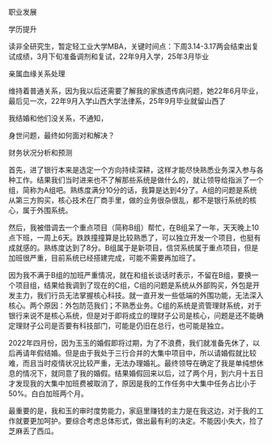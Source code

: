 职业发展

学历提升

读非全研究生，暂定轻工业大学MBA，关键时间点：下周3.14-3.17两会结束出复试成绩，3月下旬准备调剂和复试，22年9月入学，25年3月毕业

亲属血缘关系处理

维持着普通关系，因为我以后还需要了解我的家族遗传病问题，她22年6月毕业，最后见一次，22年9月入学山西大学法律系，25年9月毕业就留山西了

我结婚和他们没关系，不通知，

身世问题，最终如何面对和解决？

财务状况分析和预测





首先，进了银行本来是选定一个方向持续深耕，这样才能尽快熟悉业务深入参与各种工作。结果我们当时进来也不了解那些系统是做什么的，就让领导给指派了一个组，简称为A组吧。熟练度满分10分的话，我算是达到4分了。A组的问题是系统从第三方购买，核心技术在厂商手里，做的业务很杂很乱，都不是银行系统的核心，属于外围系统。

然后，我被借调去一个重点项目（简称B组）帮忙，在B组呆了一年，天天晚上10点下班，一周上6天。跌跌撞撞算是比较熟悉了，可以独立开发一个项目，也挺有成就感的。熟练度达到了8分。B组属于是新项目，信贷系统属于重点项目，但是加班很严重，目前系统已经搭建完成，可能不需要再加班了。

因为我不满于B组的加班严重情况，就在和组长谈话时表示，不留在B组，要换一个项目组，结果给我调到了现在的C组，C组的问题是系统从外部购买，外包是开发主力，我们行员无法掌握核心科技。就一直开发一些低端的外围功能，无法深入核心。两个原因：外包防范我们；不熟悉业务。C组的系统是资管理财系统，对于银行来说不是核心系统，但是对于即将成立的理财子公司是核心，问题是还不能确定理财子公司是否要有科技部门，可能是仍旧在总行，也可能是独立。















2022年四月份，因为玉玉的婚假即将过期，为了不浪费，我们就准备先休了，以后再请年假结婚。但是由于我处于三行合并的大集中项目中，所以请婚假就比较难，而且当时疫情状况比较严重，无法办理婚礼。最终领导在确定了我是单纯想休息的情况下，就同意了我的婚假。结果婚假回来以后，过了两个月，到六月十五日才发现我的大集中加班费被取消了，原因是我的工作任务中大集中任务占比小于50%。白白加班两个月。

最重要的是，我和玉的审时度势能力，家庭里赚钱的主力是在我这边，对于我的工作就要更加呵护。要综合考虑总体形式，做出最有利的决定。不能因小失大，捡了芝麻丢了西瓜。





















































